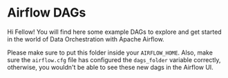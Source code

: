 # Airflow DAGs

Hi Fellow! You will find here some example DAGs to explore and get started in the world of Data Orchestration with Apache Airflow.

Please make sure to put this folder inside your `AIRFLOW_HOME`. Also, make sure the `airflow.cfg` file has configured the `dags_folder` variable correctly, otherwise, you wouldn't be able to see these new dags in the Airflow UI.
